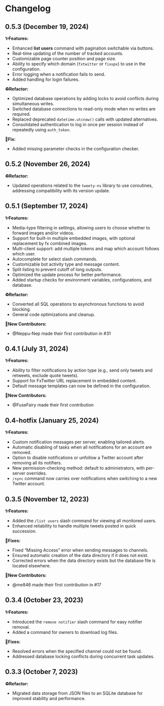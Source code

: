 # Changelog

## 0.5.3 (December 19, 2024)  
**✨Features:**  
- Enhanced **list users** command with pagination switchable via buttons.   
- Real-time updating of the number of tracked accounts.   
- Customizable page counter position and page size.   
- Ability to specify which domain (`fxtwitter` or `fixupx`) to use in the configuration.   
- Error logging when a notification fails to send.   
- Added handling for login failures.   

**♻️Refactor:**  
- Optimized database operations by adding locks to avoid conflicts during simultaneous writes.   
- Switched database connections to read-only mode when no writes are required.   
- Replaced deprecated `datetime.utcnow()` calls with updated alternatives.  
- Consolidated authentication to log in once per session instead of repeatedly using `auth_token`.

**🐛Fix:**  
- Added missing parameter checks in the configuration checker.   

## 0.5.2 (November 26, 2024)  
**♻️Refactor:**  
- Updated operations related to the `tweety-ns` library to use coroutines, addressing compatibility with its version update. 

## 0.5.1 (September 17, 2024)  
**✨Features:**  
- Media-type filtering in settings, allowing users to choose whether to forward images and/or videos. 
- Support for built-in multiple embedded images, with optional replacement by fx combined images. 
- Multi-client support: add multiple tokens and map which account follows which user. 
- Autocomplete for select slash commands. 
- Customizable bot activity type and message content. 
- Split listing to prevent cutoff of long outputs. 
- Optimized the update process for better performance. 
- Added startup checks for environment variables, configurations, and database. 

**♻️Refactor:**  
- Converted all SQL operations to asynchronous functions to avoid blocking. 
- General code optimizations and cleanup. 

**🎉New Contributors:**
- @Neppu-Nep made their first contribution in #31 

## 0.4.1 (July 31, 2024)  
**✨Features:**  
- Ability to filter notifications by action type (e.g., send only tweets and retweets, exclude quote tweets). 
- Support for FxTwitter URL replacement in embedded content. 
- Default message templates can now be defined in the configuration. 

**🎉New Contributors:**
- @FuseFairy made their first contribution

## 0.4-hotfix (January 25, 2024)  
**✨Features:**  
- Custom notification messages per server, enabling tailored alerts. 
- Automatic disabling of tasks when all notifications for an account are removed. 
- Option to disable notifications or unfollow a Twitter account after removing all its notifiers. 
- New permission-checking method: default to administrators, with per-server overrides. 
- `/sync` command now carries over notifications when switching to a new Twitter account. 

## 0.3.5 (November 12, 2023)  
**✨Features:**  
- Added the `/list users` slash command for viewing all monitored users. 
- Enhanced reliability to handle multiple tweets posted in quick succession. 

**🐛Fixes:**  
- Fixed “Missing Access” error when sending messages to channels. 
- Ensured automatic creation of the data directory if it does not exist. 
- Corrected errors when the data directory exists but the database file is located elsewhere. 

**🎉New Contributors:**
- @me846 made their first contribution in #17 

## 0.3.4 (October 23, 2023)  
**✨Features:**  
- Introduced the `remove notifier` slash command for easy notifier removal. 
- Added a command for owners to download log files. 

**🐛Fixes:**
- Resolved errors when the specified channel could not be found. 
- Addressed database locking conflicts during concurrent task updates. 

## 0.3.3 (October 7, 2023)  
**♻️Refactor:**  
- Migrated data storage from JSON files to an SQLite database for improved stability and performance. 